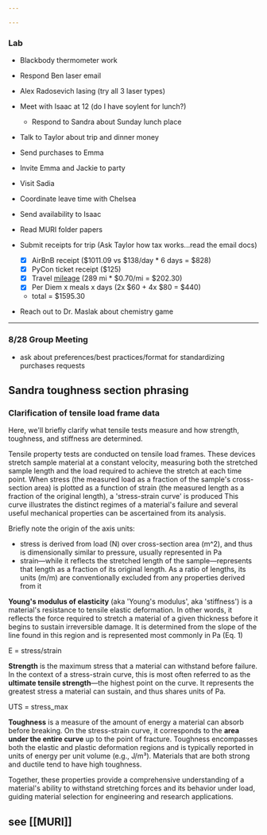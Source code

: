 ```yaml
---

---
```

### Lab
- Blackbody thermometer work
- Respond Ben laser email
- Alex Radosevich lasing (try all 3 laser types)
- Meet with Isaac at 12 (do I have soylent for lunch?)
	- Respond to Sandra about Sunday lunch place
- Talk to Taylor about trip and dinner money
- Send purchases to Emma
- Invite Emma and Jackie to party
- Visit Sadia
- Coordinate leave time with Chelsea
- Send availability to Isaac

- Read MURI folder papers
- Submit receipts for trip (Ask Taylor how tax works...read the email docs)
	- [x] AirBnB receipt ($1011.09 vs $138/day * 6 days = $828)
	- [x] PyCon ticket receipt ($125)
	- [x] Travel [mileage](https://www.irs.gov/tax-professionals/standard-mileage-rates) (289 mi * $0.70/mi = $202.30)
	- [x] Per Diem x meals x days (2x $60 + 4x $80 = $440)
	- total = $1595.30
- Reach out to Dr. Maslak about chemistry game
---

### 8/28 Group Meeting
- ask about preferences/best practices/format for standardizing purchases requests
## Sandra toughness section phrasing

### Clarification of tensile load frame data
Here, we'll briefly clarify what tensile tests measure and how strength, toughness, and stiffness are determined.

Tensile property tests are conducted on tensile load frames.  These devices stretch sample material at a constant velocity, measuring both the stretched sample length and the load required to achieve the stretch at each time point.  When stress (the measured load as a fraction of the sample's cross-section area) is plotted as a function of strain (the measured length as a fraction of the original length), a 'stress-strain curve' is produced  This curve illustrates the distinct regimes of a material's failure and several useful mechanical properties can be ascertained from its analysis.

Briefly note the origin of the axis units:
 - stress is derived from load (N) over cross-section area (m^2), and thus is dimensionally similar to pressure, usually represented in Pa
 - strain—while it reflects the stretched length of the sample—represents that length as a fraction of its original length.  As a ratio of lengths, its units (m/m) are conventionally excluded from any properties derived from it

**Young's modulus of elasticity** (aka 'Young's modulus', aka 'stiffness') is a material's resistance to tensile elastic deformation.  In other words, it reflects the force required to stretch a material of a given thickness before it begins to sustain irreversible damage.  It is determined from the slope of the line found in this region and is represented most commonly in Pa (Eq. 1)

E = stress/strain

**Strength** is the maximum stress that a material can withstand before failure. In the context of a stress-strain curve, this is most often referred to as the **ultimate tensile strength**—the highest point on the curve. It represents the greatest stress a material can sustain, and thus shares units of Pa.

UTS = stress_max

**Toughness** is a measure of the amount of energy a material can absorb before breaking. On the stress-strain curve, it corresponds to the **area under the entire curve** up to the point of fracture. Toughness encompasses both the elastic and plastic deformation regions and is typically reported in units of energy per unit volume (e.g., J/m³). Materials that are both strong and ductile tend to have high toughness.

Together, these properties provide a comprehensive understanding of a material's ability to withstand stretching forces and its behavior under load, guiding material selection for engineering and research applications.

## see [[MURI]]
